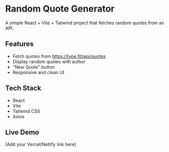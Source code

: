 # Random Quote Generator

A simple React + Vite + Tailwind project that fetches random quotes from an API.

## Features
- Fetch quotes from https://type.fit/api/quotes
- Display random quotes with author
- "New Quote" button
- Responsive and clean UI

## Tech Stack
- React
- Vite
- Tailwind CSS
- Axios

## Live Demo
[Add your Vercel/Netlify link here]
